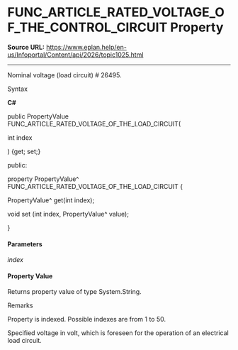 # FUNC_ARTICLE_RATED_VOLTAGE_OF_THE_CONTROL_CIRCUIT Property

**Source URL:** https://www.eplan.help/en-us/Infoportal/Content/api/2026/topic1025.html

---

Nominal voltage (load circuit) # 26495.

Syntax

**C#**



public PropertyValue FUNC_ARTICLE_RATED_VOLTAGE_OF_THE_LOAD_CIRCUIT( 

   int index

) {get; set;}

public:

property PropertyValue^ FUNC_ARTICLE_RATED_VOLTAGE_OF_THE_LOAD_CIRCUIT {

   PropertyValue^ get(int index);

   void set (int index, PropertyValue^ value);

}


#### Parameters

*index*

#### Property Value

Returns property value of type System.String.

Remarks

Property is indexed. Possible indexes are from 1 to 50.

Specified voltage in volt, which is foreseen for the operation of an electrical load circuit.

